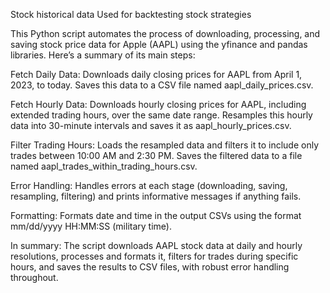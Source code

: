 Stock historical data
Used for backtesting stock strategies

This Python script automates the process of downloading, processing, and saving stock price data for Apple (AAPL) using the yfinance and pandas libraries. Here’s a summary of its main steps:

Fetch Daily Data:
Downloads daily closing prices for AAPL from April 1, 2023, to today.
Saves this data to a CSV file named aapl_daily_prices.csv.

Fetch Hourly Data:
Downloads hourly closing prices for AAPL, including extended trading hours, over the same date range.
Resamples this hourly data into 30-minute intervals and saves it as aapl_hourly_prices.csv.

Filter Trading Hours:
Loads the resampled data and filters it to include only trades between 10:00 AM and 2:30 PM.
Saves the filtered data to a file named aapl_trades_within_trading_hours.csv.

Error Handling:
Handles errors at each stage (downloading, saving, resampling, filtering) and prints informative messages if anything fails.

Formatting:
Formats date and time in the output CSVs using the format mm/dd/yyyy HH:MM:SS (military time).

In summary:
The script downloads AAPL stock data at daily and hourly resolutions, processes and formats it, filters for trades during specific hours, and saves the results to CSV files, with robust error handling throughout.
